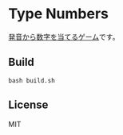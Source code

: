 # Type Numbers

[発音から数字を当てるゲーム](https://marmooo.github.io/type-numbers/)です。

## Build

```
bash build.sh
```

## License

MIT
